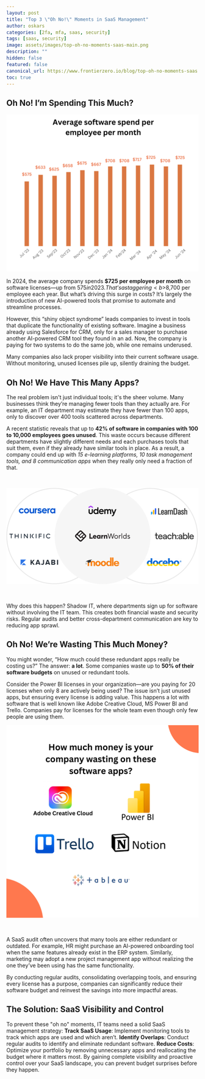 ```yaml
---
layout: post
title: "Top 3 \"Oh No!\" Moments in SaaS Management"
author: oskars
categories: [2fa, mfa, saas, security]
tags: [saas, security]
image: assets/images/top-oh-no-moments-saas-main.png
description: ""
hidden: false
featured: false
canonical_url: https://www.frontierzero.io/blog/top-oh-no-moments-saas
toc: true
---
```


## Oh No! I’m Spending This Much?

![Average SaaS Spend per Employee](/assets/images/saas-average-spend-per-employee.png)

In 2024, the average company spends <b>$725 per employee per month</b> on software licenses—up from $575 in 2023. That’s a staggering <b>$8,700 per employee each year</b>. But what’s driving this surge in costs? It’s largely the introduction of new AI-powered tools that promise to automate and streamline processes.
<br>

However, this “shiny object syndrome” leads companies to invest in tools that duplicate the functionality of existing software. Imagine a business already using Salesforce for CRM, only for a sales manager to purchase another AI-powered CRM tool they found in an ad. Now, the company is paying for two systems to do the same job, while one remains underused.
<br>

Many companies also lack proper visibility into their current software usage. Without monitoring, unused licenses pile up, silently draining the budget.


## Oh No! We Have This Many Apps?

The real problem isn't just individual tools; it's the sheer volume. Many businesses think they’re managing fewer tools than they actually are. For example, an IT department may estimate they have fewer than 100 apps, only to discover over 400 tools scattered across departments.
<br>

A recent statistic reveals that up to <b>42% of software in companies with 100 to 10,000 employees goes unused</b>. This waste occurs because different departments have slightly different needs and each purchases tools that suit them, even if they already have similar tools in place. As a result, a company could end up with _15 e-learning platforms, 10 task management tools, and 8 communication apps_ when they really only need a fraction of that.

<br>

![Best learning platforms 2024](/assets/images/best-learning-platforms.png)

<br>

Why does this happen? Shadow IT, where departments sign up for software without involving the IT team. This creates both financial waste and security risks. Regular audits and better cross-department communication are key to reducing app sprawl.

## Oh No! We’re Wasting This Much Money?

You might wonder, “How much could these redundant apps really be costing us?” The answer: <b>a lot</b>. Some companies waste up to <b>50% of their software budgets</b> on unused or redundant tools.
<br>

Consider the Power BI licenses in your organization—are you paying for 20 licenses when only 8 are actively being used? The issue isn’t just unused apps, but ensuring every license is adding value. This happens a lot with software that is well known like Adobe Creative Cloud, MS Power BI and Trello. Companies pay for licenses for the whole team even though only few people are using them.

![Software Cost Utilization](/assets/images/software-cost-utilzation.png)

<br>

A SaaS audit often uncovers that many tools are either redundant or outdated. For example, HR might purchase an AI-powered onboarding tool when the same features already exist in the ERP system. Similarly, marketing may adopt a new project management app without realizing the one they’ve been using has the same functionality.
<br>

By conducting regular audits, consolidating overlapping tools, and ensuring every license has a purpose, companies can significantly reduce their software budget and reinvest the savings into more impactful areas.

## The Solution: SaaS Visibility and Control

To prevent these "oh no" moments, IT teams need a solid SaaS management strategy:
<b>Track SaaS Usage</b>: Implement monitoring tools to track which apps are used and which aren’t.
<b>Identify Overlaps</b>: Conduct regular audits to identify and eliminate redundant software.
<b>Reduce Costs</b>: Optimize your portfolio by removing unnecessary apps and reallocating the budget where it matters most.
By gaining complete visibility and proactive control over your SaaS landscape, you can prevent budget surprises before they happen.

